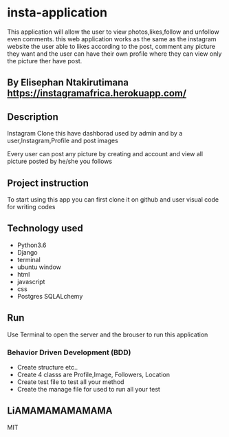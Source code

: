 # insta-application

This application will allow the user to view photos,likes,follow and unfollow even comments.
this web application works as the same as the instagram website the user able to likes  according to the post, comment any picture they want and the user can have their own profile where they can view only the picture ther have post.

## By Elisephan Ntakirutimana https://instagramafrica.herokuapp.com/

## Description

Instagram Clone this have dashborad used by admin and by a user,Instagram,Profile and post images

Every user can post any picture by creating and account and view all picture posted by he/she you follows

## Project instruction

To start using this app you can first clone it on github
and user visual code for writing codes

## Technology used

* Python3.6
* Django
* terminal 
* ubuntu window
* html
* javascript
* css
* Postgres SQLALchemy

## Run

Use Terminal to open the server and the brouser to run this application

### Behavior Driven Development (BDD)

* Create structure  etc..
* Create 4 classs are Profile,Image, Followers, Location
* Create test file to test all your method 
* Create the manage file for used to run all your test

## LiAMAMAMAMAMAMA

MIT